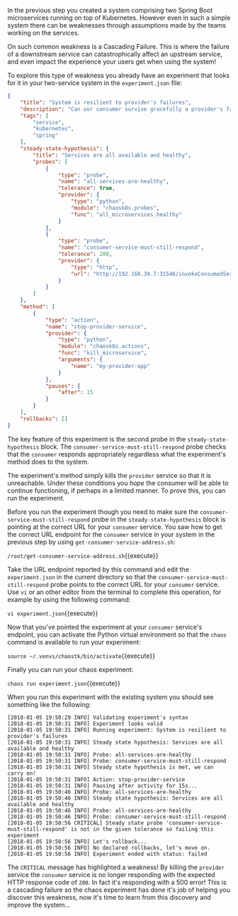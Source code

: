 In the previous step you created a system comprising two Spring Boot microservices running on top of Kubernetes. However even in such a simple system there can be weaknesses through assumptions made by the teams working on the services.

On such common weakness is a Cascading Failure. This is where the failure of a downstream service can catastrophically affect an upstream service, and even impact the experience your users get when using the system!

To explore this type of weakness you already have an experiment that looks for it in your two-service system in the `experiment.json` file:

```json
{
    "title": "System is resilient to provider's failures",
    "description": "Can our consumer survive gracefully a provider's failure?",
    "tags": [
        "service",
        "kubernetes",
        "spring"
    ],
    "steady-state-hypothesis": {
        "title": "Services are all available and healthy",
        "probes": [
            {
                "type": "probe",
                "name": "all-services-are-healthy",
                "tolerance": true,
                "provider": {
                    "type": "python",
                    "module": "chaosk8s.probes",
                    "func": "all_microservices_healthy"
                }
            },
            {
                "type": "probe",
                "name": "consumer-service-must-still-respond",
                "tolerance": 200,
                "provider": {
                    "type": "http",
                    "url": "http://192.168.39.7:31546/invokeConsumedService"
                }
            }
        ]
    },
    "method": [
        {
            "type": "action",
            "name": "stop-provider-service",
            "provider": {
                "type": "python",
                "module": "chaosk8s.actions",
                "func": "kill_microservice",
                "arguments": {
                    "name": "my-provider-app"
                }
            },
            "pauses": {
                "after": 15
            }
        }
    ],
    "rollbacks": []
}
```

The key feature of this experiment is the second probe in the `steady-state-hypothesis` block. The `consumer-service-must-still-respond` probe checks that the `consumer` responds appropriately regardless what the experiment's method does to the system.

The experiment's method simply kills the `provider` service so that it is unreachable. Under these conditions you _hope_ the consumer will be able to continue functioning, if perhaps in a limited manner. To _prove_ this, you can run the experiment.

Before you run the experiment though you need to make sure the `consumer-service-must-still-respond` probe in the `steady-state-hypothesis` block is pointing at the correct URL for your `consumer` service. You saw how to get the correct URL endpoint for the `consumer` service in your system in the previous step by using `get-consumer-service-address.sh`:

`/root/get-consumer-service-address.sh`{{execute}}

Take the URL endpoint reported by this command and edit the `experiment.json` in the current directory so that the `consumer-service-must-still-respond` probe points to the correct URL for your `consumer` service. Use `vi` or an other editor from the terminal to complete this operation, for example by using the following command:

`vi experiment.json`{{execute}}

Now that you've pointed the experiment at your `consumer` service's endpoint, you can activate the Python virtual environment so that the `chaos` command is available to run your experiment:

`source ~/.venvs/chaostk/bin/activate`{{execute}}

Finally you can run your chaos experiment:

`chaos run experiment.json`{{execute}}

When you run this experiment with the existing system you should see something 
like the following:

```
[2018-01-05 19:50:29 INFO] Validating experiment's syntax
[2018-01-05 19:50:31 INFO] Experiment looks valid
[2018-01-05 19:50:31 INFO] Running experiment: System is resilient to provider's failures
[2018-01-05 19:50:31 INFO] Steady state hypothesis: Services are all available and healthy
[2018-01-05 19:50:31 INFO] Probe: all-services-are-healthy
[2018-01-05 19:50:31 INFO] Probe: consumer-service-must-still-respond
[2018-01-05 19:50:31 INFO] Steady state hypothesis is met, we can carry on!
[2018-01-05 19:50:31 INFO] Action: stop-provider-service
[2018-01-05 19:50:31 INFO] Pausing after activity for 15s...
[2018-01-05 19:50:46 INFO] Probe: all-services-are-healthy
[2018-01-05 19:50:46 INFO] Steady state hypothesis: Services are all available and healthy
[2018-01-05 19:50:46 INFO] Probe: all-services-are-healthy
[2018-01-05 19:50:46 INFO] Probe: consumer-service-must-still-respond
[2018-01-05 19:50:56 CRITICAL] Steady state probe 'consumer-service-must-still-respond' is not in the given tolerance so failing this experiment
[2018-01-05 19:50:56 INFO] Let's rollback...
[2018-01-05 19:50:56 INFO] No declared rollbacks, let's move on.
[2018-01-05 19:50:56 INFO] Experiment ended with status: failed
```

The `CRITICAL` message has highlighted a weakness! By killing the `provider` service the `consumer` service is no longer responding with the expected HTTP response code of `200`. In fact it's responding with a 500 error! This is a cascading failure so the chaos experiment has done it's job of helping you discover this weakness, now it's time to learn from this discovery and improve the system...